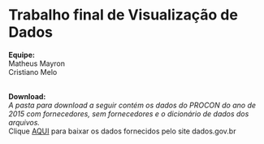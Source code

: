 # Trabalho final de Visualização de Dados

<b>Equipe:</b> <br>
Matheus Mayron <br>
Cristiano Melo

<br>
<b>Download:</b> <br>
<i>A pasta para download a seguir contém os dados do PROCON do ano de 2015 com fornecedores, sem fornecedores e o dicionário de dados dos arquivos.</i><br>
Clique <a href="https://www.dropbox.com/sh/q63ms3quni863wc/AAAsrjIVZrK6bRGO4Tr2W_UYa?dl=0">AQUI</a> para baixar os dados fornecidos pelo site dados.gov.br<br>
<br>
